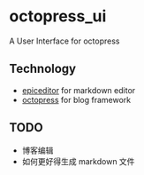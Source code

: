 octopress_ui
============

A User Interface for octopress


## Technology

- [epiceditor](http://epiceditor.com/) for markdown editor
- [octopress](http://octopress.org) for blog framework


## TODO

- 博客编辑
- 如何更好得生成 markdown 文件
